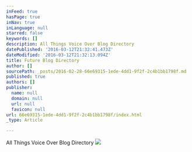 ```yaml
---
inFeed: true
hasPage: true
inNav: true
inLanguage: null
starred: false
keywords: []
description: All Things Voice Over Blog Directory
datePublished: '2016-03-12T21:32:41.473Z'
dateModified: '2016-03-12T21:32:13.094Z'
title: Future Blog Directory
author: []
sourcePath: _posts/2016-02-28-66e69315-1ede-4dd1-9f2f-2c4b1bb1798f.md
published: true
authors: []
publisher:
  name: null
  domain: null
  url: null
  favicon: null
url: 66e69315-1ede-4dd1-9f2f-2c4b1bb1798f/index.html
_type: Article

---
```

All Things Voice Over Blog Directory
![](https://the-grid-user-content.s3-us-west-2.amazonaws.com/aec48a06-d00f-4fa4-83db-6260ccea85e4.jpg)